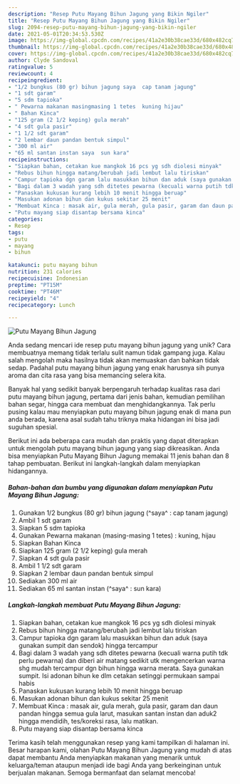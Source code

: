 ```yaml
---
description: "Resep Putu Mayang Bihun Jagung yang Bikin Ngiler"
title: "Resep Putu Mayang Bihun Jagung yang Bikin Ngiler"
slug: 2094-resep-putu-mayang-bihun-jagung-yang-bikin-ngiler
date: 2021-05-01T20:34:53.530Z
image: https://img-global.cpcdn.com/recipes/41a2e30b38cae33d/680x482cq70/putu-mayang-bihun-jagung-foto-resep-utama.jpg
thumbnail: https://img-global.cpcdn.com/recipes/41a2e30b38cae33d/680x482cq70/putu-mayang-bihun-jagung-foto-resep-utama.jpg
cover: https://img-global.cpcdn.com/recipes/41a2e30b38cae33d/680x482cq70/putu-mayang-bihun-jagung-foto-resep-utama.jpg
author: Clyde Sandoval
ratingvalue: 5
reviewcount: 4
recipeingredient:
- "1/2 bungkus (80 gr) bihun jagung saya  cap tanam jagung"
- "1 sdt garam"
- "5 sdm tapioka"
- " Pewarna makanan masingmasing 1 tetes  kuning hijau"
- " Bahan Kinca"
- "125 gram (2 1/2 keping) gula merah"
- "4 sdt gula pasir"
- "1 1/2 sdt garam"
- "2 lembar daun pandan bentuk simpul"
- "300 ml air"
- "65 ml santan instan saya  sun kara"
recipeinstructions:
- "Siapkan bahan, cetakan kue mangkok 16 pcs yg sdh diolesi minyak"
- "Rebus bihun hingga matang/berubah jadi lembut lalu tiriskan"
- "Campur tapioka dgn garam lalu masukkan bihun dan aduk (saya gunakan sumpit dan sendok) hingga tercampur"
- "Bagi dalam 3 wadah yang sdh ditetes pewarna (kecuali warna putih tdk perlu pewarna) dan diberi air matang sedikit utk mengencerkan warna shg mudah tercampur dgn bihun hingga warna merata. Saya gunakan sumpit. Isi adonan bihun ke dlm cetakan setinggi permukaan sampai habis"
- "Panaskan kukusan kurang lebih 10 menit hingga beruap"
- "Masukan adonan bihun dan kukus sekitar 25 menit"
- "Membuat Kinca : masak air, gula merah, gula pasir, garam dan daun pandan hingga semua gula larut, masukan santan instan dan aduk2 hingga mendidih, tes/koreksi rasa, lalu matikan."
- "Putu mayang siap disantap bersama kinca"
categories:
- Resep
tags:
- putu
- mayang
- bihun

katakunci: putu mayang bihun 
nutrition: 231 calories
recipecuisine: Indonesian
preptime: "PT15M"
cooktime: "PT46M"
recipeyield: "4"
recipecategory: Lunch

---
```



![Putu Mayang Bihun Jagung](https://img-global.cpcdn.com/recipes/41a2e30b38cae33d/680x482cq70/putu-mayang-bihun-jagung-foto-resep-utama.jpg)

Anda sedang mencari ide resep putu mayang bihun jagung yang unik? Cara membuatnya memang tidak terlalu sulit namun tidak gampang juga. Kalau salah mengolah maka hasilnya tidak akan memuaskan dan bahkan tidak sedap. Padahal putu mayang bihun jagung yang enak harusnya sih punya aroma dan cita rasa yang bisa memancing selera kita.

Banyak hal yang sedikit banyak berpengaruh terhadap kualitas rasa dari putu mayang bihun jagung, pertama dari jenis bahan, kemudian pemilihan bahan segar, hingga cara membuat dan menghidangkannya. Tak perlu pusing kalau mau menyiapkan putu mayang bihun jagung enak di mana pun anda berada, karena asal sudah tahu triknya maka hidangan ini bisa jadi suguhan spesial.




Berikut ini ada beberapa cara mudah dan praktis yang dapat diterapkan untuk mengolah putu mayang bihun jagung yang siap dikreasikan. Anda bisa menyiapkan Putu Mayang Bihun Jagung memakai 11 jenis bahan dan 8 tahap pembuatan. Berikut ini langkah-langkah dalam menyiapkan hidangannya.

<!--inarticleads1-->

##### Bahan-bahan dan bumbu yang digunakan dalam menyiapkan Putu Mayang Bihun Jagung:

1. Gunakan 1/2 bungkus (80 gr) bihun jagung (^saya^ : cap tanam jagung)
1. Ambil 1 sdt garam
1. Siapkan 5 sdm tapioka
1. Gunakan  Pewarna makanan (masing-masing 1 tetes) : kuning, hijau
1. Siapkan  Bahan Kinca
1. Siapkan 125 gram (2 1/2 keping) gula merah
1. Siapkan 4 sdt gula pasir
1. Ambil 1 1/2 sdt garam
1. Siapkan 2 lembar daun pandan bentuk simpul
1. Sediakan 300 ml air
1. Sediakan 65 ml santan instan (^saya^ : sun kara)




<!--inarticleads2-->

##### Langkah-langkah membuat Putu Mayang Bihun Jagung:

1. Siapkan bahan, cetakan kue mangkok 16 pcs yg sdh diolesi minyak
1. Rebus bihun hingga matang/berubah jadi lembut lalu tiriskan
1. Campur tapioka dgn garam lalu masukkan bihun dan aduk (saya gunakan sumpit dan sendok) hingga tercampur
1. Bagi dalam 3 wadah yang sdh ditetes pewarna (kecuali warna putih tdk perlu pewarna) dan diberi air matang sedikit utk mengencerkan warna shg mudah tercampur dgn bihun hingga warna merata. Saya gunakan sumpit. Isi adonan bihun ke dlm cetakan setinggi permukaan sampai habis
1. Panaskan kukusan kurang lebih 10 menit hingga beruap
1. Masukan adonan bihun dan kukus sekitar 25 menit
1. Membuat Kinca : masak air, gula merah, gula pasir, garam dan daun pandan hingga semua gula larut, masukan santan instan dan aduk2 hingga mendidih, tes/koreksi rasa, lalu matikan.
1. Putu mayang siap disantap bersama kinca




Terima kasih telah menggunakan resep yang kami tampilkan di halaman ini. Besar harapan kami, olahan Putu Mayang Bihun Jagung yang mudah di atas dapat membantu Anda menyiapkan makanan yang menarik untuk keluarga/teman ataupun menjadi ide bagi Anda yang berkeinginan untuk berjualan makanan. Semoga bermanfaat dan selamat mencoba!
